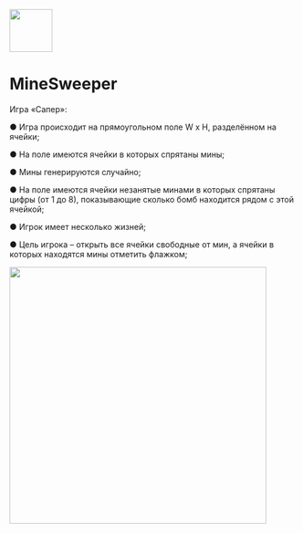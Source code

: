 <img src="https://user-images.githubusercontent.com/80592214/179798995-2ee163b2-d130-4e00-b6e0-c4371e05def5.png" width="75"/><h1>MineSweeper</h1>

Игра «Сапер»:

●	Игра происходит на прямоугольном поле W x H, разделённом на ячейки;

●	На поле имеются ячейки в которых спрятаны мины;

●	Мины генерируются случайно;

●	На поле имеются ячейки незанятые минами в которых спрятаны цифры (от 1 до 8), показывающие сколько бомб находится рядом с этой ячейкой;

●	Игрок имеет несколько жизней;

●	Цель игрока – открыть все ячейки свободные от мин, а ячейки в которых находятся мины отметить флажком;


<img src="https://user-images.githubusercontent.com/80592214/179799098-2e5cbc5a-2e65-4a40-ba33-f8566efd1e0d.png" width="450"/>
